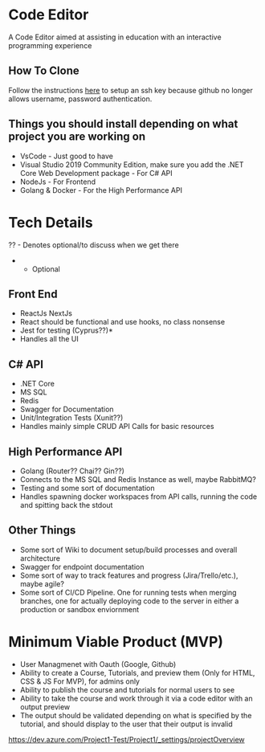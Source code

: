 # Code Editor
A Code Editor aimed at assisting in education with an interactive programming experience

## How To Clone
Follow the instructions [here](https://docs.github.com/en/github/authenticating-to-github/connecting-to-github-with-ssh/generating-a-new-ssh-key-and-adding-it-to-the-ssh-agent) to setup an ssh key because github no longer allows username, password authentication.

## Things you should install depending on what project you are working on
* VsCode - Just good to have
* Visual Studio 2019 Community Edition, make sure you add the .NET Core Web Development package - For C# API
* NodeJs - For Frontend
* Golang & Docker - For the High Performance API

# Tech Details
?? - Denotes optional/to discuss when we get there
 * - Optional

## Front End
* ReactJs NextJs
* React should be functional and use hooks, no class nonsense
* Jest for testing (Cyprus??)*
* Handles all the UI

## C# API 
* .NET Core
* MS SQL
* Redis
* Swagger for Documentation
* Unit/Integration Tests (Xunit??)
* Handles mainly simple CRUD API Calls for basic resources

## High Performance API
* Golang (Router?? Chai?? Gin??)
* Connects to the MS SQL and Redis Instance as well, maybe RabbitMQ?
* Testing and some sort of documentation
* Handles spawning docker workspaces from API calls, running the code and spitting back the stdout

## Other Things 
* Some sort of Wiki to document setup/build processes and overall architecture
* Swagger for endpoint documentation
* Some sort of way to track features and progress (Jira/Trello/etc.), maybe agile?
* Some sort of CI/CD Pipeline. One for running tests when merging branches, one for actually deploying code to the server in either a production or sandbox enviornment

# Minimum Viable Product (MVP)
* User Managmenet with Oauth (Google, Github)
* Ability to create a Course, Tutorials, and preview them (Only for HTML, CSS & JS For MVP), for admins only
* Ability to publish the course and tutorials for normal users to see
* Ability to take the course and work through it via a code editor with an output preview
* The output should be validated depending on what is specified by the tutorial, and should display to the user that their output is invalid


https://dev.azure.com/Project1-Test/Project1/_settings/projectOverview
